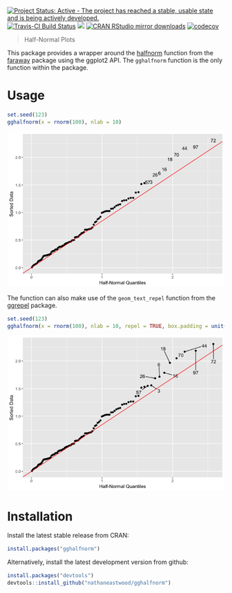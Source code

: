 
<!-- README.md is generated from README.Rmd. Please edit that file -->
[![Project Status: Active - The project has reached a stable, usable state and is being actively developed.](http://www.repostatus.org/badges/latest/active.svg)](http://www.repostatus.org/#active) [![Travis-CI Build Status](https://travis-ci.org/nathaneastwood/gghalfnorm.svg?branch=master)](https://travis-ci.org/nathaneastwood/gghalfnorm) [![](http://www.r-pkg.org/badges/version/gghalfnorm)](http://www.r-pkg.org/pkg/gghalfnorm) [![CRAN RStudio mirror downloads](http://cranlogs.r-pkg.org/badges/gghalfnorm)](http://www.r-pkg.org/pkg/remotes) [![codecov](https://codecov.io/gh/nathaneastwood/gghalfnorm/branch/master/graph/badge.svg)](https://codecov.io/gh/nathaneastwood/gghalfnorm)

> Half-Normal Plots

This package provides a wrapper around the [halfnorm](https://github.com/cran/faraway/blob/master/R/faraway.R#L78) function from the [faraway](https://github.com/cran/faraway) package using the ggplot2 API. The `gghalfnorm` function is the only function within the package.

Usage
=====

``` r
set.seed(123)
gghalfnorm(x = rnorm(100), nlab = 10)
```

![](README-non_repel-1.png)

The function can also make use of the `geom_text_repel` function from the [ggrepel](https://github.com/slowkow/ggrepel) package.

``` r
set.seed(123)
gghalfnorm(x = rnorm(100), nlab = 10, repel = TRUE, box.padding = unit(1, "lines"))
```

![](README-repel-1.png)

Installation
============

Install the latest stable release from CRAN:

``` r
install.packages("gghalfnorm")
```

Alternatively, install the latest development version from github:

``` r
install.packages("devtools")
devtools::install_github("nathaneastwood/gghalfnorm")
```
